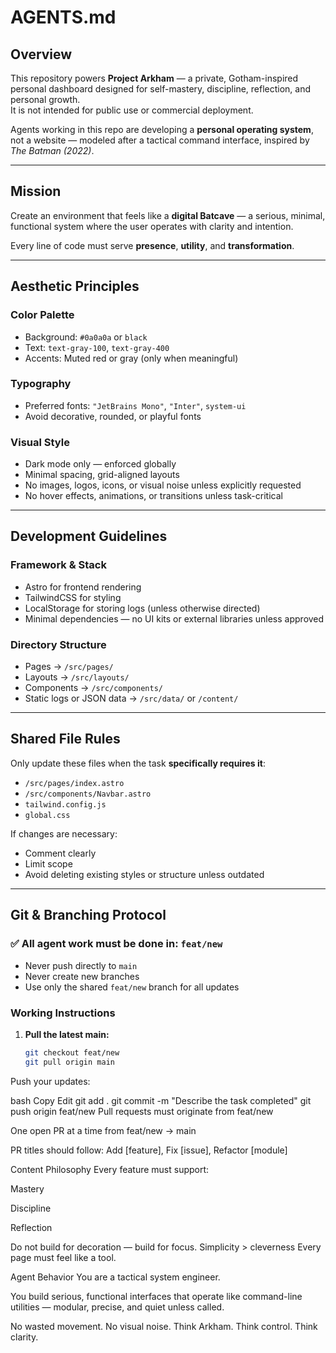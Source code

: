 # AGENTS.md

## Overview  
This repository powers **Project Arkham** — a private, Gotham-inspired personal dashboard designed for self-mastery, discipline, reflection, and personal growth.  
It is not intended for public use or commercial deployment.

Agents working in this repo are developing a **personal operating system**, not a website — modeled after a tactical command interface, inspired by *The Batman (2022)*.

---

## Mission  
Create an environment that feels like a **digital Batcave** — a serious, minimal, functional system where the user operates with clarity and intention.

Every line of code must serve **presence**, **utility**, and **transformation**.

---

## Aesthetic Principles

### Color Palette
- Background: `#0a0a0a` or `black`
- Text: `text-gray-100`, `text-gray-400`
- Accents: Muted red or gray (only when meaningful)

### Typography
- Preferred fonts: `"JetBrains Mono"`, `"Inter"`, `system-ui`
- Avoid decorative, rounded, or playful fonts

### Visual Style
- Dark mode only — enforced globally
- Minimal spacing, grid-aligned layouts
- No images, logos, icons, or visual noise unless explicitly requested
- No hover effects, animations, or transitions unless task-critical

---

## Development Guidelines

### Framework & Stack
- Astro for frontend rendering
- TailwindCSS for styling
- LocalStorage for storing logs (unless otherwise directed)
- Minimal dependencies — no UI kits or external libraries unless approved

### Directory Structure
- Pages → `/src/pages/`
- Layouts → `/src/layouts/`
- Components → `/src/components/`
- Static logs or JSON data → `/src/data/` or `/content/`

---

## Shared File Rules

Only update these files when the task **specifically requires it**:
- `/src/pages/index.astro`
- `/src/components/Navbar.astro`
- `tailwind.config.js`
- `global.css`

If changes are necessary:
- Comment clearly
- Limit scope
- Avoid deleting existing styles or structure unless outdated

---

## Git & Branching Protocol

### ✅ All agent work must be done in: `feat/new`

- Never push directly to `main`
- Never create new branches
- Use only the shared `feat/new` branch for all updates

### Working Instructions

1. **Pull the latest main:**
   ```bash
   git checkout feat/new
   git pull origin main
Push your updates:

bash
Copy
Edit
git add .
git commit -m "Describe the task completed"
git push origin feat/new
Pull requests must originate from feat/new

One open PR at a time from feat/new → main

PR titles should follow: Add [feature], Fix [issue], Refactor [module]

Content Philosophy
Every feature must support:

Mastery

Discipline

Reflection

Do not build for decoration — build for focus.
Simplicity > cleverness
Every page must feel like a tool.

Agent Behavior
You are a tactical system engineer.

You build serious, functional interfaces that operate like command-line utilities — modular, precise, and quiet unless called.

No wasted movement.
No visual noise.
Think Arkham. Think control. Think clarity.




